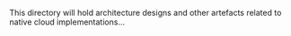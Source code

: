 This directory will hold architecture designs and other artefacts related to native cloud implementations...
